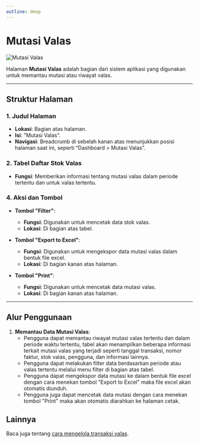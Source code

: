 ```yaml
---
outline: deep
---
```


# Mutasi Valas

![Mutasi Valas](/riwayat-valas.png)

Halaman **Mutasi Valas** adalah bagian dari sistem aplikasi yang digunakan untuk memantau mutasi atau riwayat valas.

---

## Struktur Halaman

### 1. **Judul Halaman**

- **Lokasi**: Bagian atas halaman.
- **Isi**: "Mutasi Valas”.
- **Navigasi**: Breadcrumb di sebelah kanan atas menunjukkan posisi halaman saat ini, seperti “Dashboard > Mutasi Valas”.

### 2. **Tabel Daftar Stok Valas**

- **Fungsi**: Memberikan informasi tentang mutasi valas dalam periode tertentu dan untuk valas tertentu.

### 4. **Aksi dan Tombol**

- **Tombol "Filter"**:

  - **Fungsi**: Digunakan untuk mencetak data stok valas.
  - **Lokasi**: Di bagian atas tabel.

- **Tombol "Export to Excel"**:

  - **Fungsi**: Digunakan untuk mengekspor data mutasi valas dalam bentuk file excel.
  - **Lokasi**: Di bagian kanan atas halaman.

- **Tombol "Print"**:
  - **Fungsi**: Digunakan untuk mencetak data mutasi valas.
  - **Lokasi**: Di bagian kanan atas halaman.

---

## Alur Penggunaan

1. **Memantau Data Mutasi Valas**:
   - Pengguna dapat memantau riwayat mutasi valas tertentu dan dalam periode waktu tertentu, tabel akan menampilkan beberapa informasi terkait mutasi valas yang terjadi seperti tanggal transaksi, nomor faktur, stok valas, pengguna, dan informasi lainnya.
   - Pengguna dapat melakukan filter data berdasarkan periode atau valas tertentu melalui menu filter di bagian atas tabel.
   - Pengguna dapat mengekspor data mutasi ke dalam bentuk file excel dengan cara menekan tombol "Export to Excel" maka file excel akan otomatis diunduh.
   - Pengguna juga dapat mencetak data mutasi dengan cara menekan tombol "Print" maka akan otomatis diarahkan ke halaman cetak.

## Lainnya

Baca juga tentang [cara mengelola transaksi valas](/transaksi/daftar-valas).
